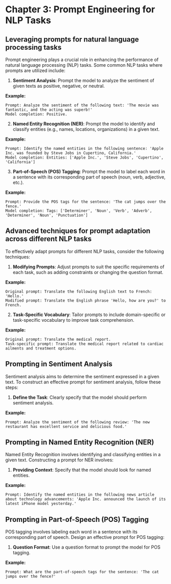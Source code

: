 # Chapter 3: Prompt Engineering for NLP Tasks

## Leveraging prompts for natural language processing tasks

Prompt engineering plays a crucial role in enhancing the performance of natural language processing (NLP) tasks. Some common NLP tasks where prompts are utilized include:

1. **Sentiment Analysis**: Prompt the model to analyze the sentiment of given texts as positive, negative, or neutral.

**Example:**
```
Prompt: Analyze the sentiment of the following text: 'The movie was fantastic, and the acting was superb!'
Model completion: Positive.
```
 
2. **Named Entity Recognition (NER)**: Prompt the model to identify and classify entities (e.g., names, locations, organizations) in a given text.

**Example:**
```
Prompt: Identify the named entities in the following sentence: 'Apple Inc. was founded by Steve Jobs in Cupertino, California.'
Model completion: Entities: ['Apple Inc.', 'Steve Jobs', 'Cupertino', 'California']
```

3. **Part-of-Speech (POS) Tagging**: Prompt the model to label each word in a sentence with its corresponding part of speech (noun, verb, adjective, etc.).

**Example:**
```
Prompt: Provide the POS tags for the sentence: 'The cat jumps over the fence.'
Model completion: Tags: ['Determiner', 'Noun', 'Verb', 'Adverb', 'Determiner', 'Noun', 'Punctuation']
```

## Advanced techniques for prompt adaptation across different NLP tasks

To effectively adapt prompts for different NLP tasks, consider the following techniques:

1. **Modifying Prompts**: Adjust prompts to suit the specific requirements of each task, such as adding constraints or changing the question format.

**Example:**
```
Original prompt: Translate the following English text to French: 'Hello.'
Modified prompt: Translate the English phrase 'Hello, how are you?' to French.
```

2. **Task-Specific Vocabulary**: Tailor prompts to include domain-specific or task-specific vocabulary to improve task comprehension.

**Example:**
```
Original prompt: Translate the medical report.
Task-specific prompt: Translate the medical report related to cardiac ailments and treatment options.
```

## Prompting in Sentiment Analysis

Sentiment analysis aims to determine the sentiment expressed in a given text. To construct an effective prompt for sentiment analysis, follow these steps:

1. **Define the Task**: Clearly specify that the model should perform sentiment analysis.

**Example:**
```
Prompt: Analyze the sentiment of the following review: 'The new restaurant has excellent service and delicious food.'
```

## Prompting in Named Entity Recognition (NER)

Named Entity Recognition involves identifying and classifying entities in a given text. Constructing a prompt for NER involves:

1. **Providing Context**: Specify that the model should look for named entities.

**Example:**
```
Prompt: Identify the named entities in the following news article about technology advancements: 'Apple Inc. announced the launch of its latest iPhone model yesterday.'
```

## Prompting in Part-of-Speech (POS) Tagging

POS tagging involves labeling each word in a sentence with its corresponding part of speech. Design an effective prompt for POS tagging:

1. **Question Format**: Use a question format to prompt the model for POS tagging.

**Example:**
```
Prompt: What are the part-of-speech tags for the sentence: 'The cat jumps over the fence?'
```